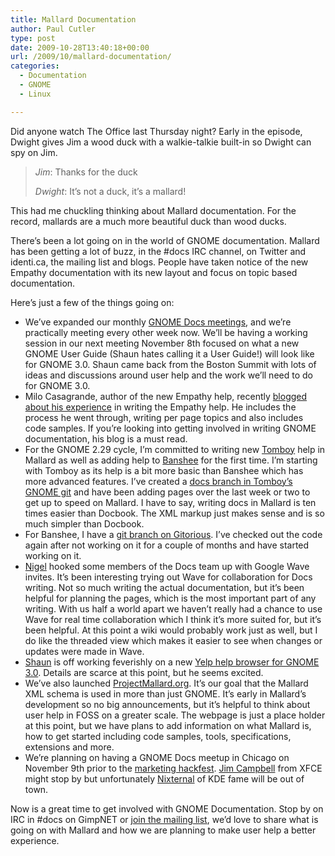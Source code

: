 ```yaml
---
title: Mallard Documentation
author: Paul Cutler
type: post
date: 2009-10-28T13:40:18+00:00
url: /2009/10/mallard-documentation/
categories:
  - Documentation
  - GNOME
  - Linux

---
```

Did anyone watch The Office last Thursday night? Early in the episode, Dwight gives Jim a wood duck with a walkie-talkie built-in so Dwight can spy on Jim.

> _Jim_: Thanks for the duck
> 
> _Dwight_: It&#8217;s not a duck, it&#8217;s a mallard!

This had me chuckling thinking about Mallard documentation. For the record, mallards are a much more beautiful duck than wood ducks.

There&#8217;s been a lot going on in the world of GNOME documentation. Mallard has been getting a lot of buzz, in the #docs IRC channel, on Twitter and identi.ca, the mailing list and blogs. People have taken notice of the new Empathy documentation with its new layout and focus on topic based documentation.

Here&#8217;s just a few of the things going on:

  * We&#8217;ve expanded our monthly [GNOME Docs meetings][1], and we&#8217;re practically meeting every other week now. We&#8217;ll be having a working session in our next meeting November 8th focused on what a new GNOME User Guide (Shaun hates calling it a User Guide!) will look like for GNOME 3.0. Shaun came back from the Boston Summit with lots of ideas and discussions around user help and the work we&#8217;ll need to do for GNOME 3.0.
  * Milo Casagrande, author of the new Empathy help, recently [blogged about his experience][2] in writing the Empathy help. He includes the process he went through, writing per page topics and also includes code samples. If you&#8217;re looking into getting involved in writing GNOME documentation, his blog is a must read.
  * For the GNOME 2.29 cycle, I&#8217;m committed to writing new [Tomboy][3] help in Mallard as well as adding help to [Banshee][4] for the first time. I&#8217;m starting with Tomboy as its help is a bit more basic than Banshee which has more advanced features. I&#8217;ve created a [docs branch in Tomboy&#8217;s GNOME git][5] and have been adding pages over the last week or two to get up to speed on Mallard. I have to say, writing docs in Mallard is ten times easier than Docbook. The XML markup just makes sense and is so much simpler than Docbook.
  * For Banshee, I have a [git branch on Gitorious][6]. I&#8217;ve checked out the code again after not working on it for a couple of months and have started working on it.
  * [Nigel][7] hooked some members of the Docs team up with Google Wave invites. It&#8217;s been interesting trying out Wave for collaboration for Docs writing. Not so much writing the actual documentation, but it&#8217;s been helpful for planning the pages, which is the most important part of any writing. With us half a world apart we haven&#8217;t really had a chance to use Wave for real time collaboration which I think it&#8217;s more suited for, but it&#8217;s been helpful. At this point a wiki would probably work just as well, but I do like the threaded view which makes it easier to see when changes or updates were made in Wave.
  * [Shaun][8] is off working feverishly on a new [Yelp help browser for GNOME 3.0][9]. Details are scarce at this point, but he seems excited.
  * We&#8217;ve also launched [ProjectMallard.org][10]. It&#8217;s our goal that the Mallard XML schema is used in more than just GNOME. It&#8217;s early in Mallard&#8217;s development so no big announcements, but it&#8217;s helpful to think about user help in FOSS on a greater scale. The webpage is just a place holder at this point, but we have plans to add information on what Mallard is, how to get started including code samples, tools, specifications, extensions and more.
  * We&#8217;re planning on having a GNOME Docs meetup in Chicago on November 9th prior to the [marketing hackfest][11]. [Jim Campbell][12] from XFCE might stop by but unfortunately [Nixternal][13] of KDE fame will be out of town. 

Now is a great time to get involved with GNOME Documentation. Stop by on IRC in #docs on GimpNET or [join the mailing list][14], we&#8217;d love to share what is going on with Mallard and how we are planning to make user help a better experience.

 [1]: http://blogs.gnome.org/docs
 [2]: http://milocasagrande.wordpress.com/2009/10/25/long-time-but-mallard-alive/
 [3]: http://projects.gnome.org/tomboy/
 [4]: http://www.banshee-project.org
 [5]: http://git.gnome.org/cgit/tomboy/log/?h=docs
 [6]: http://www.gitorious.org/~pcutler/banshee/docs
 [7]: http://blogs.gnome.org/nigeltao/2009/09/30/jump-in-the-waters-fine/
 [8]: http://blogs.gnome.org/shaunm
 [9]: http://git.gnome.org/cgit/yelp/log/?h=yelp-3-0
 [10]: http://www.projectmallard.org
 [11]: http://live.gnome.org/GnomeMarketing/MarketingHackfest2009
 [12]: http://j1m.net/
 [13]: http://blog.nixternal.com
 [14]: http://mail.gnome.org/mailman/listinfo/gnome-doc-list